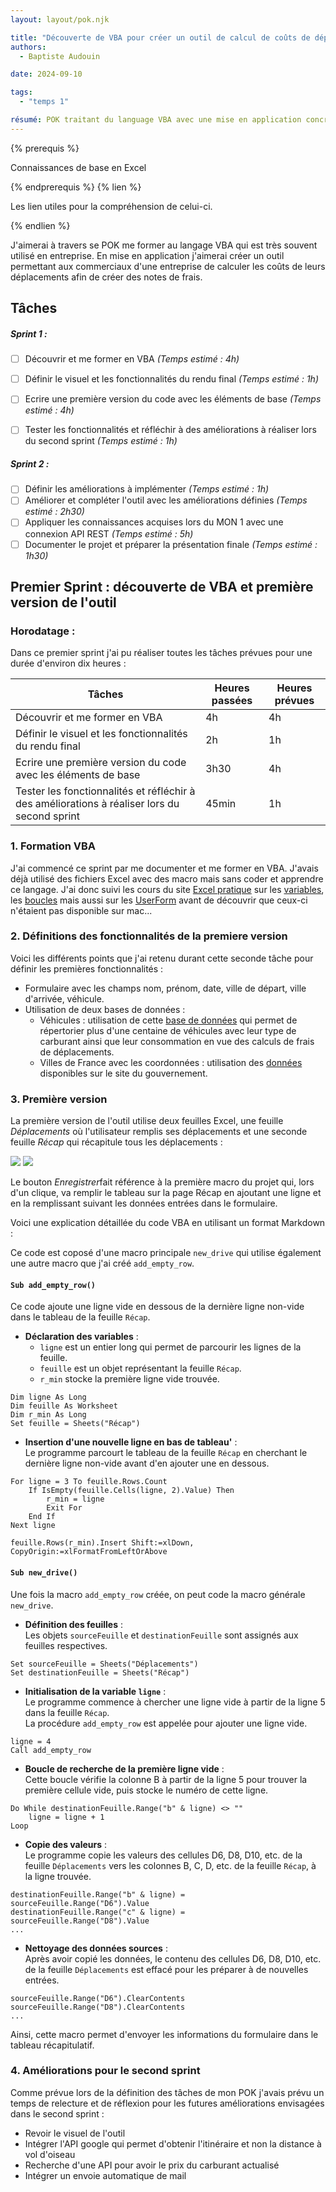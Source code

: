 ```yaml
---
layout: layout/pok.njk

title: "Découverte de VBA pour créer un outil de calcul de coûts de déplacements."
authors:
  - Baptiste Audouin

date: 2024-09-10

tags:
  - "temps 1"

résumé: POK traitant du language VBA avec une mise en application concrète
---
```


{% prerequis %}

Connaissances de base en Excel

{% endprerequis %}
{% lien %}

Les lien utiles pour la compréhension de celui-ci.

{% endlien %}

J'aimerai à travers se POK me former au langage VBA qui est très souvent utilisé en entreprise.
En mise en application j'aimerai créer un outil permettant aux commerciaux d'une entreprise de calculer les coûts de leurs déplacements afin de créer des notes de frais. 

## Tâches

##### Sprint 1 :

- [ ] Découvrir et me former en VBA *(Temps estimé : 4h)*
- [ ] Définir le visuel et les fonctionnalités du rendu final *(Temps estimé : 1h)*
- [ ] Ecrire une première version du code avec les éléments de base *(Temps estimé : 4h)* 
- [ ] Tester les fonctionnalités et réfléchir à des améliorations à réaliser lors du second sprint *(Temps estimé : 1h)*


##### Sprint 2 :

- [ ] Définir les améliorations à implémenter *(Temps estimé : 1h)*
- [ ] Améliorer et compléter l'outil avec les améliorations définies *(Temps estimé : 2h30)*
- [ ] Appliquer les connaissances acquises lors du MON 1 avec une connexion API REST *(Temps estimé : 5h)* 
- [ ] Documenter le projet et préparer la présentation finale *(Temps estimé : 1h30)*

## Premier Sprint : découverte de VBA et première version de l'outil

###  Horodatage  :

Dans ce premier sprint j'ai pu réaliser toutes les tâches prévues pour une durée d'environ dix heures :

| Tâches | Heures passées | Heures prévues |
| -------- | -------- |-------- |
| Découvrir et me former en VBA | 4h | 4h |
| Définir le visuel et les fonctionnalités du rendu final | 2h | 1h |
| Ecrire une première version du code avec les éléments de base | 3h30 | 4h |
| Tester les fonctionnalités et réfléchir à des améliorations à réaliser lors du second sprint | 45min | 1h |


### 1. Formation VBA

J'ai commencé ce sprint par me documenter et me former en VBA. J'avais déjà utilisé des fichiers Excel avec des macro mais sans coder et apprendre ce langage. J'ai donc suivi les cours du site [Excel pratique](https://excel-pratique.com) sur les [variables](https://excel-pratique.com/fr/vba/variables), les [boucles](https://excel-pratique.com/fr/vba/boucles) mais aussi sur les [UserForm](https://excel-pratique.com/fr/formation/creation_userform) avant de découvrir que ceux-ci n'étaient pas disponible sur mac...

### 2. Définitions des fonctionnalités de la premiere version

Voici les différents points que j'ai retenu durant cette seconde tâche pour définir les premières fonctionnalités :

* Formulaire avec les champs nom, prénom, date, ville de départ, ville d'arrivée, véhicule.
* Utilisation de deux bases de données :
  * Véhicules : utilisation de cette [base de données](https://voiture.car2db.com) qui permet de répertorier plus d'une centaine de véhicules avec leur type de carburant ainsi que leur consommation en vue des calculs de frais de déplacements.
  * Villes de France avec les coordonnées : utilisation des [données](https://www.data.gouv.fr/fr/datasets/villes-de-france/#/resources) disponibles sur le site du gouvernement.

### 3. Première version

La première version de l'outil utilise deux feuilles Excel, une feuille *Déplacements* où l'utilisateur remplis ses déplacements et une seconde feuille *Récap* qui récapitule tous les déplacements :

<div>
  <img src="Deplacements_V1.png">
  <img src="Recap_V1.png">
</div>

Le bouton *Enregistrer*fait référence à la première macro du projet qui, lors d'un clique, va remplir le tableau sur la page Récap en ajoutant une ligne et en la remplissant suivant les données entrées dans le formulaire.

Voici une explication détaillée du code VBA en utilisant un format Markdown :

Ce code est coposé d'une macro principale `new_drive` qui utilise également une autre macro que j'ai créé `add_empty_row`. 

#### `Sub add_empty_row()`

Ce code ajoute une ligne vide en dessous de la dernière ligne non-vide dans le tableau de la feuille `Récap`.

- **Déclaration des variables** :  
  - `ligne` est un entier long qui permet de parcourir les lignes de la feuille.
  - `feuille` est un objet représentant la feuille `Récap`.
  - `r_min` stocke la première ligne vide trouvée.

```vba
Dim ligne As Long
Dim feuille As Worksheet
Dim r_min As Long
Set feuille = Sheets("Récap")
```

- **Insertion d'une nouvelle ligne en bas de tableau'** :  
  Le programme parcourt le tableau de la feuille `Récap` en cherchant le dernière ligne non-vide avant d'en ajouter une en dessous.

```vba
For ligne = 3 To feuille.Rows.Count
    If IsEmpty(feuille.Cells(ligne, 2).Value) Then
        r_min = ligne
        Exit For
    End If
Next ligne

feuille.Rows(r_min).Insert Shift:=xlDown, CopyOrigin:=xlFormatFromLeftOrAbove
```
#### `Sub new_drive()`

Une fois la macro `add_empty_row` créée, on peut code la macro générale `new_drive`.

- **Définition des feuilles** :  
  Les objets `sourceFeuille` et `destinationFeuille` sont assignés aux feuilles respectives.

```vba
Set sourceFeuille = Sheets("Déplacements")
Set destinationFeuille = Sheets("Récap")
```

- **Initialisation de la variable `ligne`** :  
  Le programme commence à chercher une ligne vide à partir de la ligne 5 dans la feuille `Récap`.  
  La procédure `add_empty_row` est appelée pour ajouter une ligne vide.

```vba
ligne = 4
Call add_empty_row
```

- **Boucle de recherche de la première ligne vide** :  
  Cette boucle vérifie la colonne B à partir de la ligne 5 pour trouver la première cellule vide, puis stocke le numéro de cette ligne.

```vba
Do While destinationFeuille.Range("b" & ligne) <> ""
    ligne = ligne + 1
Loop
```

- **Copie des valeurs** :  
  Le programme copie les valeurs des cellules D6, D8, D10, etc. de la feuille `Déplacements` vers les colonnes B, C, D, etc. de la feuille `Récap`, à la ligne trouvée.

```vba
destinationFeuille.Range("b" & ligne) = sourceFeuille.Range("D6").Value
destinationFeuille.Range("c" & ligne) = sourceFeuille.Range("D8").Value
...
```

- **Nettoyage des données sources** :  
  Après avoir copié les données, le contenu des cellules D6, D8, D10, etc. de la feuille `Déplacements` est effacé pour les préparer à de nouvelles entrées.

```vba
sourceFeuille.Range("D6").ClearContents
sourceFeuille.Range("D8").ClearContents
...
```

Ainsi, cette macro permet d'envoyer les informations du formulaire dans le tableau récapitulatif.

### 4. Améliorations pour le second sprint

Comme prévue lors de la définition des tâches de mon POK j'avais prévu un temps de relecture et de réflexion pour les futures améliorations envisagées dans le second sprint :

*  Revoir le visuel de l'outil
*  Intégrer l'API google qui permet d'obtenir l'itinéraire et non la distance à vol d'oiseau 
*  Recherche d'une API pour avoir le prix du carburant actualisé
*  Intégrer un envoie automatique de mail

